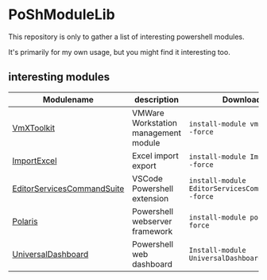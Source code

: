 # PoShModuleLib

This repository is only to gather a list of interesting powershell modules.

It's primarily for my own usage, but you might find it interesting too.

## interesting modules

| Modulename                                                                                  | description                          | Download                                           |
|---------------------------------------------------------------------------------------------|--------------------------------------|----------------------------------------------------|
| [VmXToolkit](https://github.com/bottkars/vmxtoolkit)                                        | VMWare Workstation management module | `install-module vmxtoolkit -force`                 |
| [ImportExcel](https://github.com/dfinke/ImportExcel)                                        | Excel import export                  | `install-module ImportExcel -force`                |
| [EditorServicesCommandSuite](https://github.com/SeeminglyScience/EditorServicesCommandSuite) | VSCode Powershell extension          | `install-module EditorServicesCommandSuite -force` |
| [Polaris](https://github.com/PowerShell/Polaris/blob/master/README.md)                      | Powershell webserver framework       | `install-module polaris -force`                    |
|[UniversalDashboard](https://www.poshud.com/Home) | Powershell web dashboard | `Install-module UniversalDashboard -force`|
